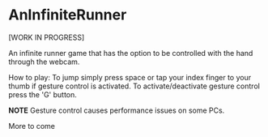 # AnInfiniteRunner

[WORK IN PROGRESS]

An infinite runner game that has the option to be controlled with the hand through the webcam.

How to play:
To jump simply press space or tap your index finger to your thumb if gesture control is activated.
To activate/deactivate gesture control press the 'G' button.

**NOTE**
Gesture control causes performance issues on some PCs.

More to come
